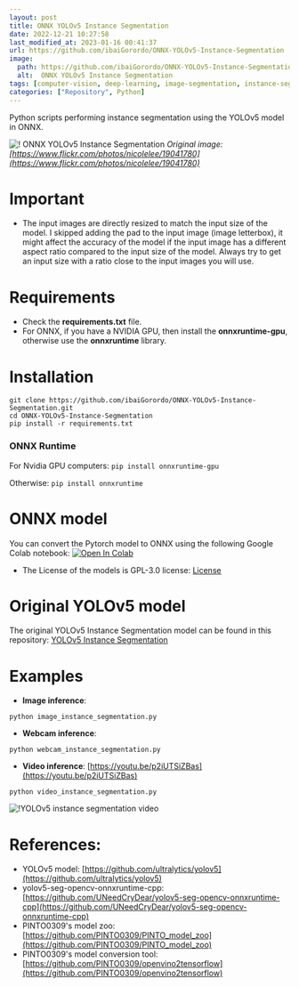 ```yaml
---
layout: post
title: ONNX YOLOv5 Instance Segmentation
date: 2022-12-21 10:27:58 
last_modified_at: 2023-01-16 00:41:37 
url: https://github.com/ibaiGorordo/ONNX-YOLOv5-Instance-Segmentation
image:
  path: https://github.com/ibaiGorordo/ONNX-YOLOv5-Instance-Segmentation/raw/main/doc/img/detected_objects.jpg
  alt:  ONNX YOLOv5 Instance Segmentation
tags: [computer-vision, deep-learning, image-segmentation, instance-segmentation, onnx, onnxruntime, opencv, python, segmentation, yolov5]
categories: ["Repository", Python]
---
```

 Python scripts performing instance segmentation using the YOLOv5 model in ONNX.

![! ONNX YOLOv5 Instance Segmentation](https://github.com/ibaiGorordo/ONNX-YOLOv5-Instance-Segmentation/raw/main/doc/img/detected_objects.jpg)
*Original image: [https://www.flickr.com/photos/nicolelee/19041780](https://www.flickr.com/photos/nicolelee/19041780)*

# Important
- The input images are directly resized to match the input size of the model. I skipped adding the pad to the input image (image letterbox), it might affect the accuracy of the model if the input image has a different aspect ratio compared to the input size of the model. Always try to get an input size with a ratio close to the input images you will use.

# Requirements

 * Check the **requirements.txt** file.
 * For ONNX, if you have a NVIDIA GPU, then install the **onnxruntime-gpu**, otherwise use the **onnxruntime** library.

# Installation
```
git clone https://github.com/ibaiGorordo/ONNX-YOLOv5-Instance-Segmentation.git
cd ONNX-YOLOv5-Instance-Segmentation
pip install -r requirements.txt
```
### ONNX Runtime
For Nvidia GPU computers:
`pip install onnxruntime-gpu`

Otherwise:
`pip install onnxruntime`

# ONNX model
You can convert the Pytorch model to ONNX using the following Google Colab notebook:  [![Open In Colab](https://colab.research.google.com/assets/colab-badge.svg)](https://colab.research.google.com/drive/1-WRAk_KbdG511xxg-rjYBNYo3FrH2-u_?usp=sharing)
- The License of the models is GPL-3.0 license: [License](https://github.com/ultralytics/yolov5/blob/master/LICENSE)

# Original YOLOv5 model
The original YOLOv5 Instance Segmentation model can be found in this repository: [YOLOv5 Instance Segmentation](https://github.com/ultralytics/yolov5)

# Examples

 * **Image inference**:
 ```
 python image_instance_segmentation.py
 ```

 * **Webcam inference**:
 ```
 python webcam_instance_segmentation.py
 ```

 * **Video inference**: [https://youtu.be/p2iUTSiZBas](https://youtu.be/p2iUTSiZBas)
 ```
 python video_instance_segmentation.py
 ```
 ![!YOLOv5 instance segmentation video](https://github.com/ibaiGorordo/ONNX-YOLOv5-Instance-Segmentation/raw/main/doc/img/video_yolo_segmentation.gif)

# References:
* YOLOv5 model: [https://github.com/ultralytics/yolov5](https://github.com/ultralytics/yolov5)
* yolov5-seg-opencv-onnxruntime-cpp: [https://github.com/UNeedCryDear/yolov5-seg-opencv-onnxruntime-cpp](https://github.com/UNeedCryDear/yolov5-seg-opencv-onnxruntime-cpp)
* PINTO0309's model zoo: [https://github.com/PINTO0309/PINTO_model_zoo](https://github.com/PINTO0309/PINTO_model_zoo)
* PINTO0309's model conversion tool: [https://github.com/PINTO0309/openvino2tensorflow](https://github.com/PINTO0309/openvino2tensorflow)
